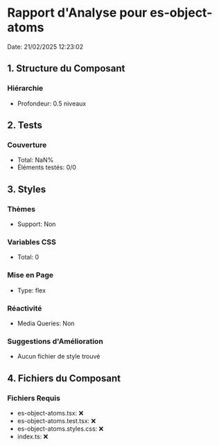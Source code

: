 # Rapport d'Analyse pour es-object-atoms

Date: 21/02/2025 12:23:02

## 1. Structure du Composant

### Hiérarchie

- Profondeur: 0.5 niveaux

## 2. Tests

### Couverture

- Total: NaN%
- Éléments testés: 0/0

## 3. Styles

### Thèmes

- Support: Non

### Variables CSS

- Total: 0

### Mise en Page

- Type: flex

### Réactivité

- Media Queries: Non

### Suggestions d'Amélioration

- Aucun fichier de style trouvé

## 4. Fichiers du Composant

### Fichiers Requis

- es-object-atoms.tsx: ❌
- es-object-atoms.test.tsx: ❌
- es-object-atoms.styles.css: ❌
- index.ts: ❌
